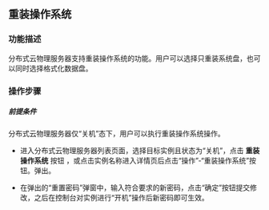 ## 重装操作系统

### 功能描述

分布式云物理服务器支持重装操作系统的功能。用户可以选择只重装系统盘，也可以同时选择格式化数据盘。

### 操作步骤

##### 前提条件

分布式云物理服务器仅“关机”态下，用户可以执行重装操作系统操作。

- 进入分布式云物理服务器列表页面，选择目标实例且状态为“关机”，点击 **重装操作系统** 按钮 ，或点击实例名称进入详情页后点击“操作”-“重装操作系统”按钮。弹出。<br/>

- 在弹出的“重置密码”弹窗中，输入符合要求的新密码，点击“确定”按钮提交修改，之后在控制台对实例进行“开机”操作后新密码即可生效。

